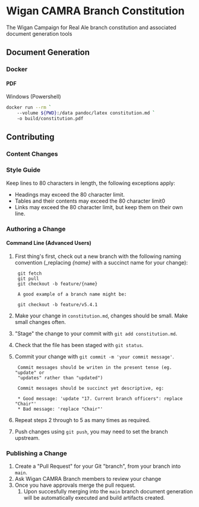 # Wigan CAMRA Branch Constitution

The Wigan Campaign for Real Ale branch constitution and associated document
generation tools

## Document Generation

### Docker

#### PDF

Windows (Powershell)

``` sh
docker run --rm `
	--volume ${PWD}:/data pandoc/latex constitution.md `
	-o build/constitution.pdf
```

## Contributing

### Content Changes

### Style Guide

Keep lines to 80 characters in length, the following exceptions apply:

* Headings may exceed the 80 character limit.
* Tables and their contents may exceed the 80 character limit0
* Links may exceed the 80 character limit, but keep them on their own line.

### Authoring a Change

#### Command Line (Advanced Users)

1. First thing's first, check out a new branch with the following naming
		convention (_replacing *{name}* with a succinct name for your change):

		git fetch
		git pull
		git checkout -b feature/{name}

		A good example of a branch name might be:

		git checkout -b feature/v5.4.1

2. Make your change in `constitution.md`, changes should be small. Make small
	changes often.
3. "Stage" the change to your commit with `git add constitution.md`.
4. Check that the file has been staged with `git status`.
5. Commit your change with `git commit -m 'your commit message'`.
		
		Commit messages should be writen in the present tense (eg. "update" or
		"updates" rather than "updated")

		Commit messages should be succinct yet descriptive, eg:
		
		* Good message: 'update "17. Current branch officers": replace "Chair"'
		* Bad message: 'replace "Chair"'

6. Repeat steps 2 through to 5 as many times as required.
7. Push changes using `git push`, you may need to set the branch upstream.

### Publishing a Change

1. Create a "Pull Request" for your Git "branch", from your branch into `main`.
2. Ask Wigan CAMRA Branch members to review your change
3. Once you have approvals merge the pull request.
   1. Upon succesfully merging into the `main` branch document generation will
		be automatically executed and build artifacts created.
